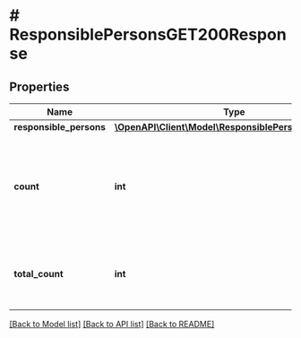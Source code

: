 # # ResponsiblePersonsGET200Response

## Properties

Name | Type | Description | Notes
------------ | ------------- | ------------- | -------------
**responsible_persons** | [**\OpenAPI\Client\Model\ResponsiblePersonResponse[]**](ResponsiblePersonResponse.md) |  | [optional]
**count** | **int** | Number of responsible persons data returned in search result for the given parameters. | [optional]
**total_count** | **int** | Total number of available responsible persons data. | [optional]

[[Back to Model list]](../../README.md#models) [[Back to API list]](../../README.md#endpoints) [[Back to README]](../../README.md)
